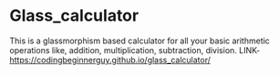 # Glass_calculator
This is a glassmorphism based calculator for all your basic arithmetic operations like, addition, multiplication, subtraction, division.
LINK- https://codingbeginnerguy.github.io/glass_calculator/

